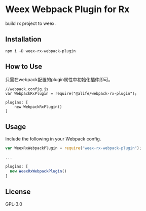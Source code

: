 # Weex Webpack Plugin for Rx

build rx project to weex.

 ## Installation
 
 ```
 npm i -D weex-rx-webpack-plugin
 ```
 
 ## How to Use
 
 只需在webpack配置的plugin属性中初始化插件即可。
 
```
//webpack.config.js
var WebpackRxPlugin = require("@alife/webpack-rx-plugin");

plugins: [
	new WebpackRxPlugin()	        
]

```

## Usage

Include the following in your Webpack config.

```javascript
var WeexRxWebpackPlugin = require("weex-rx-webpack-plugin");

...

plugins: [
  new WeexRxWebpackPlugin()
]
```

## License

GPL-3.0


